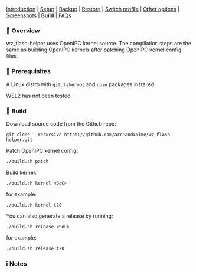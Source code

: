 [Introduction](README.md) | [Setup](README_setup.md) | [Backup](README_backup.md) | [Restore](README_restore.md) | [Switch profile](README_switch_profile.md) | [Other options](README_other_options.md) | [Screenshots](README_screenshots.md) | **Build** | [FAQs](README_FAQs.md)


### 📖 Overview

wz_flash-helper uses OpenIPC kernel source. The compilation steps are the same as building OpenIPC kernels after patching OpenIPC kernel config files.

### ‍🍳 Prerequisites

A Linux distro with `git`, `fakeroot` and `cpio` packages installed.

WSL2 has not been tested.

### 🔨 Build

Download source code from the Github repo:
```
git clone --recursive https://github.com/archandanime/wz_flash-helper.git
```

Patch OpenIPC kernel config:
```
./build.sh patch
```

Build kernel:
```
./build.sh kernel <SoC>
```
for example:
```
./build.sh kernel t20
```

You can also generate a release by running:
```
./build.sh release <SoC>
```
for example:
```
./build.sh release t20
```

### ℹ️ Notes

